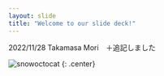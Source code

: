 ```yaml
---
layout: slide
title: "Welcome to our slide deck!"
---
```


2022/11/28 Takamasa Mori　＋追記しました

![snowoctocat](https://octodex.github.com/images/snowoctocat.png)
{: .center}
